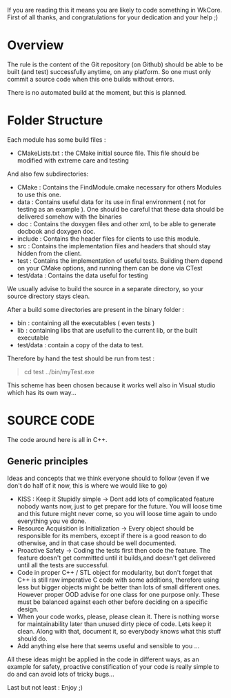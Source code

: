 If you are reading this it means you are likely to code something in WkCore.
First of all thanks, and congratulations for your dedication and your help ;)

Overview
========

The rule is the content of the Git repository (on Github) should be able to be built (and test) successfully anytime, on any platform.
So one must only commit a source code when this one builds without errors.

There is no automated build at the moment, but this is planned.

Folder Structure
================

Each module has some build files :
- CMakeLists.txt : the CMake initial source file. This file should be modified with extreme care and testing

And also few subdirectories:

- CMake : Contains the FindModule.cmake necessary for others Modules to use this one.
- data : Contains useful data for its use in final environment ( not for testing as an example ). One should be careful that these data should be delivered somehow with the binaries
- doc : Contains the doxygen files and other xml, to be able to generate docbook and doxygen doc.
- include : Contains the header files for clients to use this module.
- src : Contains the implementation files and headers that should stay hidden from the client.
- test : Contains the implementation of useful tests. Building them depend on your CMake options, and running them can be done via CTest
- test/data : Contains the data useful for testing

We usually advise to build the source in a separate directory, so your source directory stays clean.

After a build some directories are present in the binary folder :
- bin : containing all the executables ( even tests )
- lib : containing libs that are usefull to the current lib, or the built executable
- test/data : contain a copy of the data to test.

Therefore by hand the test should be run from test :

> cd test
> ../bin/myTest.exe

This scheme has been chosen because it works well also in Visual studio which has its own way...


SOURCE CODE
===========

The code around here is all in C++.

Generic principles
------------------

Ideas and concepts that we think everyone should to follow (even if we don't do half of it now, this is where we would like to go)

- KISS : Keep it Stupidly simple -> Dont add lots of complicated feature nobody wants now, just to get prepare for the future. You will loose time and this future might never come, so you will loose time again to undo everything you ve done.
- Resource Acquisition is Initialization -> Every object should be responsible for its members, except if there is a good reason to do otherwise, and in that case should be well documented.
- Proactive Safety -> Coding the tests first then code the feature. The feature doesn't get committed until it builds,and doesn't get delivered until all the tests are successful.
- Code in proper C++ / STL object for modularity, but don't forget that C++ is still raw imperative C code with some additions, therefore using less but bigger objects might be better than lots of small different ones. However proper OOD advise for one class for one purpose only. These must be balanced against each other before deciding on a specific design.
- When your code works, please, please clean it. There is nothing worse for maintainability later than unused dirty piece of code. Lets keep it clean. Along with that, document it, so everybody knows what this stuff should do.
- Add anything else here that seems useful and sensible to you ...

All these ideas might be applied in the code in different ways, as an example for safety, proactive constification of your code is really simple to do and can avoid lots of tricky bugs...


Last but not least : Enjoy ;)
